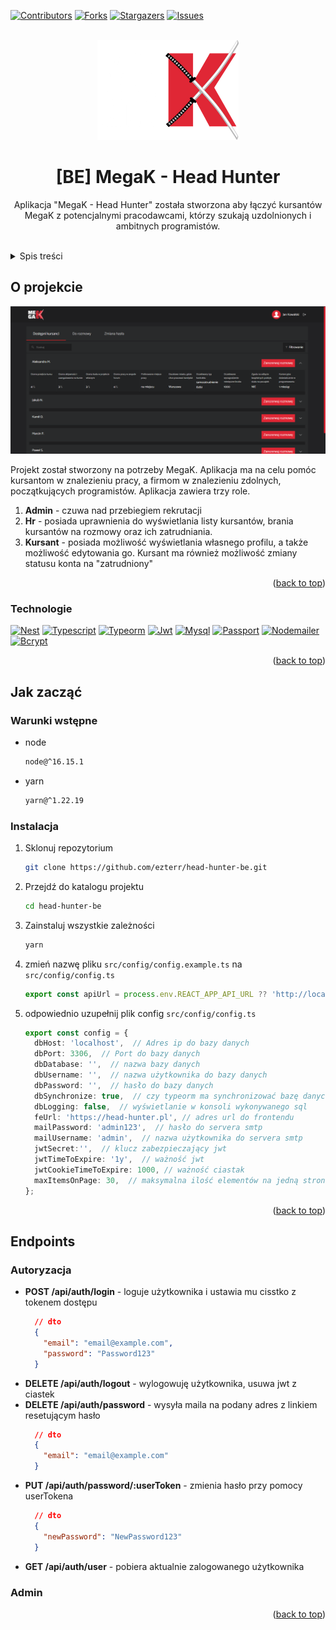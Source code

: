 <div id="top"></div>
<!--
*** Thanks for checking out the Best-README-Template. If you have a suggestion
*** that would make this better, please fork the repo and create a pull request
*** or simply open an issue with the tag "enhancement".
*** Don't forget to give the project a star!
*** Thanks again! Now go create something AMAZING! :D
-->



<!-- PROJECT SHIELDS -->
<!--
*** I'm using markdown "reference style" links for readability.
*** Reference links are enclosed in brackets [ ] instead of parentheses ( ).
*** See the bottom of this document for the declaration of the reference variables
*** for contributors-url, forks-url, etc. This is an optional, concise syntax you may use.
*** https://www.markdownguide.org/basic-syntax/#reference-style-links
-->
[![Contributors][contributors-shield]][contributors-url]
[![Forks][forks-shield]][forks-url]
[![Stargazers][stars-shield]][stars-url]
[![Issues][issues-shield]][issues-url]



<!-- PROJECT LOGO -->
<br />
<div align="center">
  <a href="https://github.com/ezterr/head-hunter-fe">
    <img src="./readme/logo.png" alt="Logo" width="226" height="160">
  </a>

<h1 align="center">[BE] MegaK - Head Hunter</h1>

  <p align="center">
    Aplikacja "MegaK - Head Hunter" została stworzona aby łączyć kursantów MegaK z potencjalnymi pracodawcami, którzy szukają uzdolnionych i ambitnych programistów.
    <br />
    <br />
<!--
    <a href="https://github.com/ezterr/head-hunter-fe">View Demo</a>
    ·
    <a href="https://github.com/ezterr/head-hunter-fe/issues">Report Bug</a>
    ·
    <a href="https://github.com/ezterr/head-hunter-fe/issues">Request Feature</a>
-->
  </p>
</div>



<!-- TABLE OF CONTENTS -->
<details>
  <summary>Spis treści</summary>
  <ol>
    <li>
      <a href="#o-projekcie">O projekcie</a>
      <ul>
        <li><a href="#technologie">Technologie</a></li>
      </ul>
    </li>
    <li>
      <a href="#jak-zacząć">Jak zacząć</a>
      <ul>
        <li><a href="#warunki-wstepne">Warunki wstępne</a></li>
        <li><a href="#instalacja">Instalacja</a></li>
      </ul>
    </li>
    <li>
      <a href="#użycie">Użycie</a>
      <ul>
        <li><a href="#admin">Admin</a></li>
        <li><a href="#hr">Hr</a></li>
        <li><a href="#kursant">Kursant</a></li>
      </ul>
    </li>
  </ol>
</details>



<!-- ABOUT THE PROJECT -->
## O projekcie

![Product Name Screen Shot][product-screenshot]

Projekt został stworzony na potrzeby MegaK. Aplikacja ma na celu pomóc kursantom w znalezieniu pracy, a firmom w znalezieniu zdolnych, początkujących programistów. Aplikacja zawiera trzy role.
1. **Admin** - czuwa nad przebiegiem rekrutacji
2. **Hr** - posiada uprawnienia do wyświetlania listy kursantów, brania kursantów na rozmowy oraz ich zatrudniania.
3. **Kursant** - posiada możliwość wyświetlania własnego profilu, a także możliwość edytowania go. Kursant ma również możliwość zmiany statusu konta na "zatrudniony"

<p align="right">(<a href="#top">back to top</a>)</p>



### Technologie
[![Nest][Nest]][Nest-url]
[![Typescript][Typescript]][Typescript-url]
[![Typeorm][Typeorm]][Typeorm-url]
[![Jwt][Jwt]][Jwt-url]
[![Mysql][Mysql]][Mysql-url]
[![Passport][Passport]][Passport-url]
[![Nodemailer][Nodemailer]][Nodemailer-url]
[![Bcrypt][Bcrypt]][Bcrypt-url]

<p align="right">(<a href="#top">back to top</a>)</p>



<!-- GETTING STARTED -->
## Jak zacząć

### Warunki wstępne
* node
  ```sh
  node@^16.15.1
  ```
* yarn
  ```sh
  yarn@^1.22.19
  ```

### Instalacja

1. Sklonuj repozytorium
   ```sh
   git clone https://github.com/ezterr/head-hunter-be.git
   ```
2. Przejdź do katalogu projektu
   ```sh
   cd head-hunter-be
   ```
3. Zainstaluj wszystkie zależności
   ```sh
   yarn
   ```
4. zmień nazwę pliku `src/config/config.example.ts` na `src/config/config.ts`
   ```ts
   export const apiUrl = process.env.REACT_APP_API_URL ?? 'http://localhost:3001/api';
   ```
5. odpowiednio uzupełnij plik config `src/config/config.ts`
    ```ts
    export const config = {
      dbHost: 'localhost',  // Adres ip do bazy danych
      dbPort: 3306,  // Port do bazy danych
      dbDatabase: '',  // nazwa bazy danych
      dbUsername: '',  // nazwa użytkownika do bazy danych
      dbPassword: '',  // hasło do bazy danych
      dbSynchronize: true,  // czy typeorm ma synchronizować bazę danych zalecane - false
      dbLogging: false,  // wyświetlanie w konsoli wykonywanego sql
      feUrl: 'https://head-hunter.pl', // adres url do frontendu
      mailPassword: 'admin123',  // hasło do servera smtp
      mailUsername: 'admin',  // nazwa użytkownika do servera smtp
      jwtSecret:'',  // klucz zabezpieczający jwt
      jwtTimeToExpire: '1y',  // ważność jwt
      jwtCookieTimeToExpire: 1000, // ważność ciastak
      maxItemsOnPage: 30,  // maksymalna ilość elementów na jedną stronę
   };
    ```

<p align="right">(<a href="#top">back to top</a>)</p>



<!-- USAGE EXAMPLES -->
## Endpoints

### Autoryzacja
* **POST /api/auth/login** - loguje użytkownika i ustawia mu cisstko z tokenem dostępu
  ```json
    // dto
    {
      "email": "email@example.com",
      "password": "Password123"
    }
  ```
* **DELETE /api/auth/logout** - wylogowuję użytkownika, usuwa jwt z ciastek
* **DELETE /api/auth/password** - wysyła maila na podany adres z linkiem resetującym hasło
  ```json
    // dto
    {
      "email": "email@example.com"
    }
  ```
* **PUT /api/auth/password/:userToken** - zmienia hasło przy pomocy userTokena
  ```json
    // dto
    {
      "newPassword": "NewPassword123"
    }
  ```
* **GET /api/auth/user** - pobiera aktualnie zalogowanego użytkownika

### Admin

<p align="right">(<a href="#top">back to top</a>)</p>



<!-- MARKDOWN LINKS & IMAGES -->
<!-- https://www.markdownguide.org/basic-syntax/#reference-style-links -->
[contributors-shield]: https://img.shields.io/github/contributors/ezterr/head-hunter-be.svg?style=for-the-badge
[contributors-url]: https://github.com/ezterr/head-hunter-be/graphs/contributors
[forks-shield]: https://img.shields.io/github/forks/ezterr/head-hunter-be.svg?style=for-the-badge
[forks-url]: https://github.com/ezterr/head-hunter-be/network/members
[stars-shield]: https://img.shields.io/github/stars/ezterr/head-hunter-be.svg?style=for-the-badge
[stars-url]: https://github.com/ezterr/head-hunter-be/stargazers
[issues-shield]: https://img.shields.io/github/issues/ezterr/head-hunter-be.svg?style=for-the-badge
[issues-url]: https://github.com/ezterr/head-hunter-be/issues

[Typescript]: https://img.shields.io/badge/typescript-20232A?style=for-the-badge&logo=typescript&logoColor=3178c6
[Typescript-url]: https://www.typescriptlang.org/
[Nest]: https://img.shields.io/badge/Nest-20232A?style=for-the-badge&logo=nestjs&logoColor=ea2845
[Nest-url]: https://nestjs.com/
[Typeorm]: https://img.shields.io/badge/type%20orm-20232A?style=for-the-badge&logo=typeorm&logoColor=ea2845
[Typeorm-url]: https://typeorm.io/
[Jwt]: https://img.shields.io/badge/jwt-20232A?style=for-the-badge&logo=JSONwebtokens&logoColor=fff
[Jwt-url]: https://jwt.io/
[Mysql]: https://img.shields.io/badge/mysql-20232A?style=for-the-badge&logo=mysql&logoColor=fff
[Mysql-url]: https://www.mysql.com/
[Passport]: https://img.shields.io/badge/passport-20232A?style=for-the-badge&logo=passport&logoColor=fff
[Passport-url]: https://www.passportjs.org/
[Nodemailer]: https://img.shields.io/badge/nodemailer-20232A?style=for-the-badge&logo=nodemailer&logoColor=fff
[Nodemailer-url]: https://nodemailer.com/about/
[Bcrypt]: https://img.shields.io/badge/bcrypt-20232A?style=for-the-badge&logo=bcrypt&logoColor=fff
[Bcrypt-url]: https://github.com/kelektiv/node.bcrypt.js

[product-screenshot]: readme/available.png
